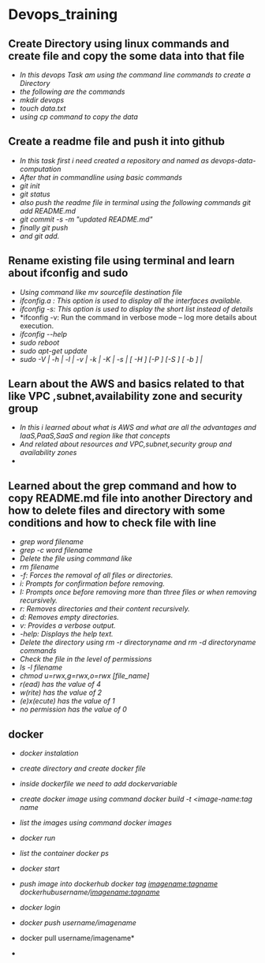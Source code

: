 # Devops_training

##  Create Directory using linux commands and create file and copy the some data into that file

- *In this devops Task am using  the command line commands to create a Directory*
- *the following are the commands*
- *mkdir devops*
- *touch data.txt*
- *using cp command to copy the data*

##  Create a readme file and push it into github
- *In this task first i need  created a  repository and named  as devops-data-computation*
- *After that in commandline using basic commands*
- *git init*
- *git status*
- *also push the readme file in terminal using the  following commands  git add README.md*
- *git commit -s -m "updated README.md"*
- *finally git push* 
- *and git add.*

##  Rename existing file using  terminal  and learn about ifconfig  and  sudo 
-  *Using command like  mv sourcefile destination file* 
-  *ifconfig.a :  This option is used to display all the interfaces available.*
-  *ifconfig -s: This option is used to display the short list instead of details*
-  *ifconfig -v: Run the command in verbose mode – log more details about execution.
- *ifconfig --help*
- *sudo reboot*
- *sudo apt-get update*
- *sudo -V | -h | -l | -v | -k | -K | -s | [ -H ] [-P ] [-S ] [ -b ] |* 

## Learn about the AWS and basics related to that like VPC ,subnet,availability zone and security group 
- *In this i learned about what is AWS and what are all the  advantages and IaaS,PaaS,SaaS and region like that concepts*
- *And related about resources and VPC,subnet,security group and availability zones* 
- 
## Learned about the grep command and how to copy README.md file into another Directory and how to delete files and directory with some conditions and how to check file with line
- *grep word filename*
- *grep -c word filename*
- *Delete the file using command like*
- *rm filename* 
- *-f: Forces the removal of all files or directories.*
- *i: Prompts for confirmation before removing.*
- *I: Prompts once before removing more than three files or when removing recursively.*
- *r: Removes directories and their content recursively.*
- *d: Removes empty directories.*
- *v: Provides a verbose output.*
- *-help: Displays the help text.*
- *Delete the directory using rm -r directoryname and rm -d directoryname commands*
- *Check the file in the level of permissions*
- *ls -l filename*
- *chmod u=rwx,g=rwx,o=rwx [file_name]*
- *r(ead) has the value of 4*
- *w(rite) has the value of 2*
- *(e)x(ecute) has the value of 1*
- *no permission has the value of 0*
## docker 
- *docker instalation*
- *create  directory and create docker file*
- *inside dockerfile we need to add dockervariable*
- *create docker image using command docker build -t <image-name:tag name*
- *list the images using command docker images*
- *docker run <imagename>*
- *list the container docker ps*
- *docker start <containername>*
- *push image into dockerhub docker tag <imagename:tagname> dockerhubusername/<imagename:tagname>*
- *docker login*
- *docker push username/imagename*
- docker pull username/imagename*



-




